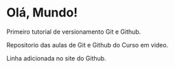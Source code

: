 # Olá, Mundo!
 Primeiro tutorial de versionamento Git e Github.

 Repositorio das aulas de Git e Github do Curso em video.
 
 Linha adicionada no site do Github.

